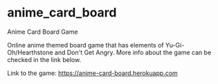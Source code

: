 # anime_card_board
Anime Card Board Game

Online anime themed board game that has elements of Yu-Gi-Oh/Hearthstone and Don't Get Angry.
More info about the game can be checked in the link below.

Link to the game: https://anime-card-board.herokuapp.com
